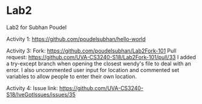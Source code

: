 # Lab2
Lab2 for Subhan Poudel

Activity 1: https://github.com/poudelsubhan/hello-world

Activity 3:
  Fork: https://github.com/poudelsubhan/Lab2Fork-101
  Pull request: https://github.com/UVA-CS3240-S18/Lab2Fork-101/pull/33
  I added a try-except branch when opening the closest wendy's file to deal with an error.
  I also uncommented user input for location and commented set variables to allow people to enter their own
  location.

Activity 4:
  Issue link: https://github.com/UVA-CS3240-S18/IveGotIssues/issues/35
